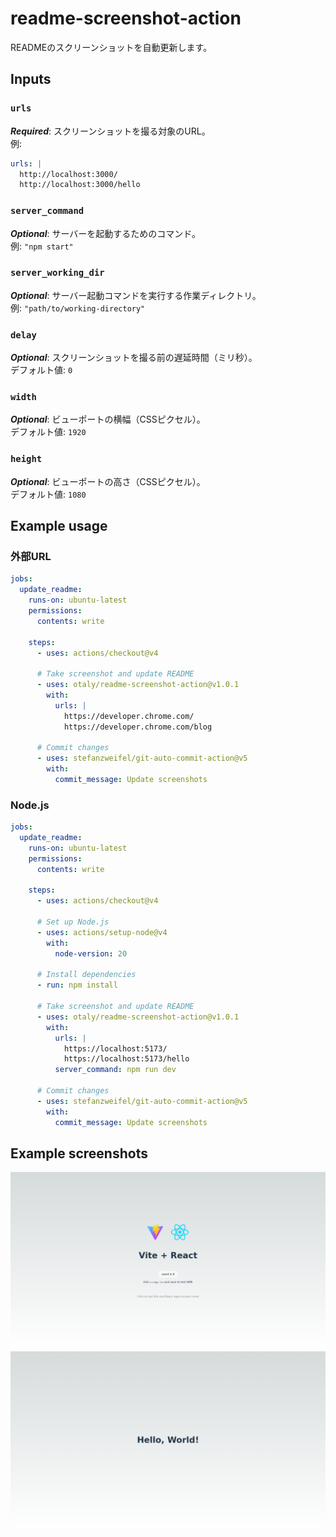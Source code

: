 # readme-screenshot-action

READMEのスクリーンショットを自動更新します。

## Inputs

### `urls`
***Required***: スクリーンショットを撮る対象のURL。  
例:
```yaml
urls: |
  http://localhost:3000/
  http://localhost:3000/hello
```

### `server_command`
***Optional***: サーバーを起動するためのコマンド。  
例: `"npm start"`

### `server_working_dir`
***Optional***: サーバー起動コマンドを実行する作業ディレクトリ。  
例: `"path/to/working-directory"`

### `delay`
***Optional***: スクリーンショットを撮る前の遅延時間（ミリ秒）。  
デフォルト値: `0`

### `width`
***Optional***: ビューポートの横幅（CSSピクセル）。  
デフォルト値: `1920`

### `height`
***Optional***: ビューポートの高さ（CSSピクセル）。  
デフォルト値: `1080`

## Example usage

### 外部URL
```yaml
jobs:
  update_readme:
    runs-on: ubuntu-latest
    permissions:
      contents: write

    steps:
      - uses: actions/checkout@v4

      # Take screenshot and update README
      - uses: otaly/readme-screenshot-action@v1.0.1
        with:
          urls: |
            https://developer.chrome.com/
            https://developer.chrome.com/blog

      # Commit changes
      - uses: stefanzweifel/git-auto-commit-action@v5
        with:
          commit_message: Update screenshots
```

### Node.js
```yaml
jobs:
  update_readme:
    runs-on: ubuntu-latest
    permissions:
      contents: write

    steps:
      - uses: actions/checkout@v4

      # Set up Node.js
      - uses: actions/setup-node@v4
        with:
          node-version: 20

      # Install dependencies
      - run: npm install

      # Take screenshot and update README
      - uses: otaly/readme-screenshot-action@v1.0.1
        with:
          urls: |
            https://localhost:5173/
            https://localhost:5173/hello
          server_command: npm run dev

      # Commit changes
      - uses: stefanzweifel/git-auto-commit-action@v5
        with:
          commit_message: Update screenshots
```

## Example screenshots
<!-- :README-SCREENSHOT-BEGIN: -->
![http://localhost:5173/](__screenshots__/e5837c4.png)
![http://localhost:5173/hello](__screenshots__/hello_e5837c4.png)
<!-- :README-SCREENSHOT-END: -->